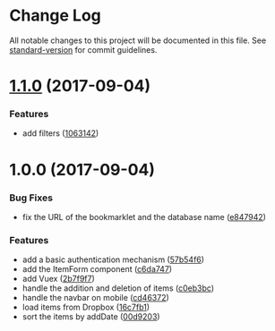 # Change Log

All notable changes to this project will be documented in this file. See [standard-version](https://github.com/conventional-changelog/standard-version) for commit guidelines.

<a name="1.1.0"></a>
# [1.1.0](https://github.com/mmorainville/vlinks/compare/v1.0.0...v1.1.0) (2017-09-04)


### Features

* add filters ([1063142](https://github.com/mmorainville/vlinks/commit/1063142))



<a name="1.0.0"></a>
# 1.0.0 (2017-09-04)


### Bug Fixes

* fix the URL of the bookmarklet and the database name ([e847942](https://github.com/mmorainville/vlinks/commit/e847942))


### Features

* add a basic authentication mechanism ([57b54f6](https://github.com/mmorainville/vlinks/commit/57b54f6))
* add the ItemForm component ([c6da747](https://github.com/mmorainville/vlinks/commit/c6da747))
* add Vuex ([2b7f9f7](https://github.com/mmorainville/vlinks/commit/2b7f9f7))
* handle the addition and deletion of items ([c0eb3bc](https://github.com/mmorainville/vlinks/commit/c0eb3bc))
* handle the navbar on mobile ([cd46372](https://github.com/mmorainville/vlinks/commit/cd46372))
* load items from Dropbox ([16c7fb1](https://github.com/mmorainville/vlinks/commit/16c7fb1))
* sort the items by addDate ([00d9203](https://github.com/mmorainville/vlinks/commit/00d9203))
